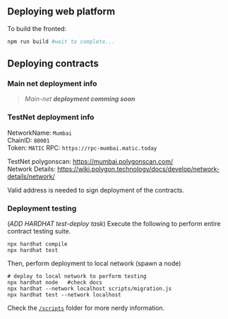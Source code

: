 ## Deploying web platform
To build the fronted:
```bash
npm run build #wait to complete...
```

## Deploying contracts

### Main net deployment info

> _Main-net **deployment comming soon**_

### TestNet deployment info
NetworkName: `Mumbai`  
ChainID: `80001`  
Token: `MATIC`
RPC: `https://rpc-mumbai.matic.today`

TestNet polygonscan: https://mumbai.polygonscan.com/  
Network Details: https://wiki.polygon.technology/docs/develop/network-details/network/

Valid address is needed to sign deployment of the contracts.

### Deployment testing
(_ADD HARDHAT test-deploy task_)
Execute the following to perform entire contract testing suite.
```
npx hardhat compile
npx hardhat test
```

Then, perform deployment to local network (spawn a node)
```
# deploy to local network to perform testing
npx hardhat node   #check docs
npx hardhat --network localhost scripts/migration.js
npx hardhat test --network localhost
```

Check the [`/scripts`](/scripts/) folder for more nerdy information.
